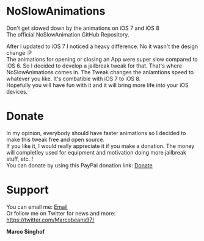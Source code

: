 NoSlowAnimations
================
Don't get slowed down by the animations on iOS 7 and iOS 8<br>
The official NoSlowAnimation GitHub Repository.</p>



After I updated to iOS 7 I noticed a heavy difference. No it wasn't the design change :P<br>
The animations for opening or closing an App were super slow compared to iOS 6. So I decided to develop a jailbreak tweak for that. That's where NoSlowAnimations comes in. The Tweak  changes the aniamtions speed to whatever you like.
It's combatible with iOS 7 to iOS 8. <br>
Hopefully you will have fun with it and it will bring more life into your iOS devices.

Donate
================
In my opinion, everybody should have faster animations so I decided to make this tweak free and open source. <br>If you like it, I would really appreciate it if you  make a donation. The money will completley used for equipment and motivation doing more jailbreak stuff, etc. ! <br>
You can donate by using this PayPal donation link: <a href="https://www.paypal.com/cgi-bin/webscr?cmd=_s-xclick&hosted_button_id=WPFPPMW6X9LH8">Donate</a>

Support
================
You can email me: <a href="mailto:singhofmarco@gmail.com">Email</a><br>
Or follow me on Twitter for news and more: https://twitter.com/Marcobeans97/


<b>Marco Singhof</b>